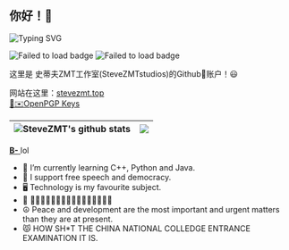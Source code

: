 ## 你好！👋
<img src="https://readme-typing-svg.demolab.com?font=Roboto+Mono&weight=600&duration=2000&pause=1500&color=FFFFFF&background=1e242a&center=true&vCenter=true&random=false&width=420&lines=Welcome!+%F0%9F%92%9C;I+am+Steve+ZMT...;Nice+to+meet+you!;I+am+a+hobbyist+developer.;Check+out+my+website!;https%3A%2F%2Fwww.stevezmt.top" alt="Typing SVG" /></a><br>

![Failed to load badge](https://img.shields.io/github/followers/stevezmtstudios?style=for-the-badge&logo=github)
![Failed to load badge](https://komarev.com/ghpvc/?username=stevezmtstudios&style=for-the-badge&abbreviated=true&base=3188)<br>


这里是 史蒂夫ZMT工作室(SteveZMTstudios)的Github🐙账户！😃

网站在这里：[stevezmt.top](https://stevezmt.top)<br>
[🔑✉️OpenPGP Keys](https://github.com/stevezmtstudios/PGPkey)

|<img align="center" src="https://github-readme-stats.vercel.app/api?username=stevezmtstudios&count_private=true&show_icons=true&title_color=359697&icon_color=359697&hide_border=true" alt="SteveZMT's github stats" /> | <img align="center" src="https://github-readme-stats.vercel.app/api/top-langs/?username=stevezmtstudios&layout=compact&title_color=359697&icon_color=359697&hide_border=true" /> |
| ------------- | ------------- |
[  **B-**  ](https://bcut.bilibili.cn/)lol


 - 🌱 I’m currently learning C++, Python and Java.
 - 🔑 I support free speech and democracy.
 - 🖥️ Technology is my favourite subject.
 - 🗿 🗿🗿🗿🗿🗿🗿🗿🗿🗿🗿🗿🗿🗿🗿🗿🗿
 - ☮️ Peace and development are the most important and urgent matters than they are at present.
 - 😾 HOW SH*T THE CHINA NATIONAL COLLEDGE ENTRANCE EXAMINATION IT IS.



